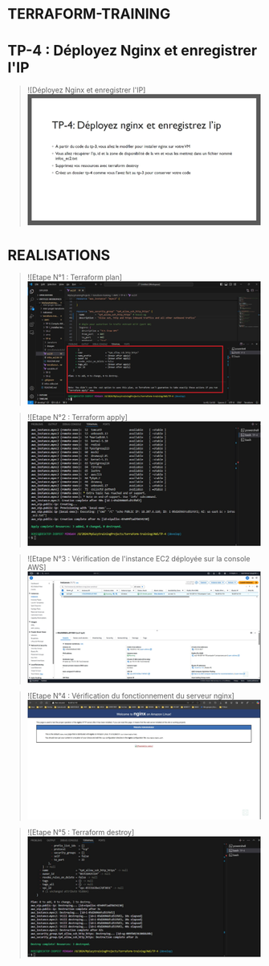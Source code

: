 # TERRAFORM-TRAINING

# TP-4 : Déployez Nginx et enregistrer l'IP

> ![Déployez Nginx et enregistrer l'IP] ![](./images/tp4.JPG)

# REALISATIONS

> ![Etape N°1 : Terraform plan] ![](./images/1-terraform-plan.jpg)

> ![Etape N°2 : Terraform apply] ![](./images/2-terraform-apply.jpg)

> ![Etape N°3 : Vérification de l'instance EC2 déployée sur la console AWS] ![](./images/3-aws-console-instance.jpg)

> ![Etape N°4 : Vérification du fonctionnement du serveur nginx] ![](./images/4-nginx-runing.jpg)

> ![Etape N°5 : Terraform destroy] ![](./images/5-terraform-destroy.jpg)


